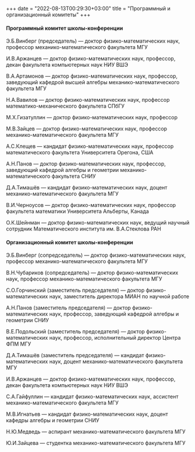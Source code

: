 +++
date = "2022-08-13T00:29:30+03:00"
title = "Программный и организационный комитеты"
+++
<h4 style="text-align: left;">Программный комитет
школы-конференции<strong></strong></h4>
<p style="text-align: left;">Э.Б.Винберг (председатель) &mdash; доктор физико-математических наук, профессор механико-математического факультета МГУ<br />

И.В.Аржанцев &mdash; доктор физико-математических наук, профессор, декан факультета компьютерных наук НИУ ВШЭ<br />

В.А.Артамонов &mdash; доктор физико-математических наук, профессор, заведующий кафедрой высшей алгебры механико-математического факультета МГУ<br />

Н.А.Вавилов &mdash; доктор физико-математических наук, профессор математико-механического факультета СПбГУ<br />

М.Х.Гизатуллин &mdash; доктор физико-математических наук, профессор<!-- Тольяттинского государственного университета--><br />

М.В.Зайцев &mdash; доктор физико-математических наук, профессор механико-математического факультета МГУ<br />

А.С.Клещев &mdash; кандидат физико-математических наук, профессор математического факультета Университета Орегона, США<br />

А.Н.Панов &mdash; доктор физико-математических наук, профессор, заведующий кафедрой алгебры и геометрии механико-математического факультета СНИУ<br />

Д.А.Тимашёв &mdash; кандидат физико-математических наук, доцент механико-математического факультета МГУ<br />

В.И.Черноусов &mdash; доктор физико-математических наук, профессор факультета математики Университета Альберты, Канада<br />

О.К.Шейнман &mdash; доктор физико-математических наук, ведущий научный сотрудник Математического института им. В.А.Стеклова РАН<br />
</p>

<h4 style="text-align: left;">Организационный комитет школы-конференции</h4>

Э.Б.Винберг (сопредседатель) &mdash; доктор физико-математических наук, профессор механико-математического факультета МГУ<br />

В.Н.Чубариков (сопредседатель) &mdash; доктор физико-математических наук, профессор механико-математического факультета МГУ<br />

С.О.Горчинский (заместитель председателя) &mdash; доктор физико-математических наук, заместитель директора МИАН по научной работе<br />

А.Н.Панов (заместитель председателя) &mdash; доктор физико-математических наук, профессор, заведующий кафедрой алгебры и геометрии СНИУ<br />

В.Е.Подольский (заместитель председателя) &mdash; доктор физико-математических наук, профессор, исполнительный директор Центра ФПМ МГУ<br />

Д.А.Тимашёв (заместитель председателя) &mdash; кандидат физико-математических наук, доцент механико-математического факультета МГУ<br />

И.В.Аржанцев &mdash; доктор физико-математических наук, профессор, декан факультета компьютерных наук НИУ ВШЭ<br />

С.А.Гайфуллин &mdash; кандидат физико-математических наук, ассистент механико-математического факультета МГУ<br />

М.В.Игнатьев &mdash; кандидат физико-математических наук, доцент кафедры алгебры и геометрии СНИУ<br />

Н.Ю.Медведь &mdash; аспирант механико-математического факультета МГУ<br />

Ю.И.Зайцева &mdash; студентка механико-математического факультета МГУ<br />
